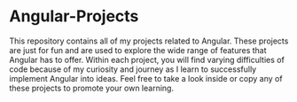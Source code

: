 # Angular-Projects
This repository contains all of my projects related to Angular. These projects are just for fun and are used to explore the wide range of features that Angular has to offer. Within each project, you will find varying difficulties of code because of my curiosity and journey as I learn to successfully implement Angular into ideas. Feel free to take a look inside or copy any of these projects to promote your own learning.

